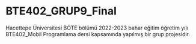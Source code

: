 # BTE402_GRUP9_Final
Hacettepe Üniversitesi BÖTE bölümü 2022-2023 bahar eğitim öğretim yılı BTE402_Mobil Programlama dersi kapsamında yapılmış bir grup projesidir.
